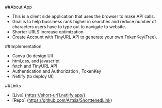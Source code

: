 ##About App
- This is a client side application that uses the browser to make API calls. 
- Goal is to help bussiness rank higher in searches and reduce number of characters users have to type out to navigate to website.
- Shorter URLS increase optimization
- Create Account with TinyURL API to generate your own TokenKey(Free).

##Implementation
- Canva (to design UI)
- html,css, and javascript
- fetch and TinyURL API
- Authentication and Authorization , TokenKey
- Netlify (to deploy UI)

##Links
- [Live] (https://short-url1.netlify.app/)
- [Repo] (https://github.com/Artsia/ShorttenedLink)
